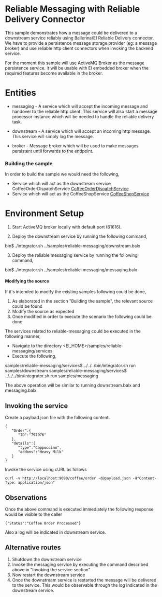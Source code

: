 # Reliable Messaging with Reliable Delivery Connector

This sample demonstrates how a message could be delivered to a downstream service reliably using Ballerina/EI Reliable Delivery connector. We have to provide a persistence message storage provider (eg: a message broker) and use reliable http client connectors when invoking the backend service.  

For the moment this sample will use ActiveMQ Broker as the message persistence service. It will be usable with EI embedded broker when the required features become available in the broker.


# Entities 

  * messaging - A service which will accept the incoming message and handover to the reliable http client. This service will also start a message processor instance which will be needed to handle the reliable delivery task.
  
  * downstream - A service which will accept an incoming http message. This service will simply log the message.
  
  * broker - Message broker which will be used to make messages persistent until forwards to the endpoint.
  
### Building the sample

In order to build the sample we would need the following,

- Service which will act as the downstream service CoffeeOrderDispatchService
[CoffeeOrderDispatchService](services/samples/downstream/CoffeeOrderDispatchService.bal)
- Service which will act as the CoffeeShopService
[CoffeeShopService](services/samples/messaging/CoffeeShopService.bal)

# Environment Setup

1. Start ActiveMQ broker locally with default port (61616).

2. Deploy the downstream service by running the following command,

bin$ ./integrator.sh ../samples/reliable-messaging/downstream.balx

3. Deploy the reliable messaging service by running the following command,

bin$ ./integrator.sh ../samples/reliable-messaging/messaging.balx

#### Modifying the source

If it's intended to modify the existing samples following could be done,

1. As elaborated in the section "Building the sample", the relevant source could be found
2. Modify the source as expected 
3. Once modified in order to execute the scenario the following could be done

The services related to reliable-messaging could be executed in the following manner,

- Navigate to the directory <EI_HOME>/samples/reliable-messaging/services
- Execute the following,

samples/reliable-messaging/services$ ../../../bin/integrator.sh run samples/downstream
samples/reliable-messaging/services$ ../../../bin/integrator.sh run samples/messaging

The above operation will be similar to running downstream.balx and messaging.balx   

## Invoking the service

Create a payload.json file with the following content.
```
{
   "Order":{
      "ID":"797976"
   },
   "details":{
      "type":"Cappuccino",
      "addons":"Heavy Milk"
   }
}
```
Invoke the service using cURL as follows
```
curl -v http://localhost:9090/coffee/order -d@payload.json -H"Content-Type: application/json"

```

## Observations 

Once the above command is executed immediately the following response would be visible to the caller

```
{"Status":"Coffee Order Processed"}
```

Also a log will be indicated in downstream service. 

## Alternative routes 

1. Shutdown the downstream service 
2. Invoke the messaging service by executing the command described above in "Invoking the service section"
3. Now restart the downstream service 
4. Once the downstream service is restarted the message will be delivered to the service. This would be observable through the 
log indicated in the downstream service.
 